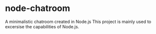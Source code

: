 node-chatroom
=============

A minimalistic chatroom created in Node.js
This project is mainly used to excersise the capabilities of Node.js.
